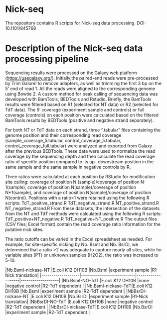 # Nick-seq
The repository contains R scripts for Nick-seq data processing. DOI: 10.1101/845768

# Description of the Nick-seq data processing pipeline
Sequencing results were processed on the Galaxy web platform (https://usegalaxy.org/). Initially,the paired-end reads were pre-processed by Trim Galore! to remove adapters, as well as trimming the first 3 bp on the 5’ end of read 1. All the reads were aligned to the corresponding genome using Bowtie 2. A custom method for peak calling of sequencing data was developed with BamTools, BEDTools and Rstudio. Briefly, the BamTools results were filtered based on R1 (selected for NT data) or R2 (selected for TdT data). The 5’ coverage (experiment sample and controls) or full coverage (controls) on each position were calculated based on the filtered BamTools results by BEDTools (positive and negative strand separately).

For both NT or TdT data on each strand, three “.tabular” files containing the genome position and their corresponding read coverage (sample_coverage_5.tabular, control_coverage_5.tabular, control_coverage_full.tabular) were analyzed and exported from Galaxy after the previous BEDTools. These data were used to normalize the read coverage by the sequencing depth and then calculate the read coverage ratio of specific position compared to its up- downstream position in the same sample and the same sample in negative controls by R.

Three ratios were calculated at each position by RStudio for modification site calling: coverage of position N (sample)/coverage of position N-1(sample), coverage of position N(sample)/coverage of position N+1(sample), and coverage of position N(sample)/coverage of position N(control). Positions with a ratio>1 were retained using the following R scripts: TdT_positive_strand.R TdT_negative_strand.R NT_positive_strand.R NT_negative_strand.R From these datasets, the intersection of the datasets from the NT and TdT methods were calculated using the following R scripts: TdT_positive+NT_negative.R TdT_negative+NT_positive.R The output files (CSV files; Excel format) contain the read coverage ratio information for the putative nick sites.

The ratio cutoffs can be varied in the Excel spreadsheet as needed. For example, for site-specific nicking by Nb. BsmI and Nb. BsrDI, we determined that a ratio >2 was adequate to capture nearly all sites, while for variable sites (PT) or unknown samples (H2O2), the ratio was increased to 5-10.




|Nb.BsmI-nickase-NT	|E.coli K12 DH10B	|Nb.BsmI	|experiment sample 	|R1-Nick translation|
|-------------------|---------------------------|-------------------|-------------------|
|Nb.BsmI-NO-TdT	    |E.coli K12 DH10B	|none	    |negative control	  |R2-TdT dependent   |
|Nb.BsmI-nickase-TdT|E.coli K12 DH10B	|Nb.BsmI	|experiment sample 	|R2-TdT dependent   |
|NbBsrDI-nickase-NT	|E.coli K12 DH10B	|Nb.BsrDI	|experiment sample 	|R1-Nick translation|
|NbBsrDI-NO-TdT   	|E.coli K12 DH10B	|none	    |negative control	  |R2-TdT dependent   |
|NbBsrDI-nickase-TdT|E.coli K12 DH10B	|Nb.BsrDI	|experiment sample 	|R2-TdT dependent   |

